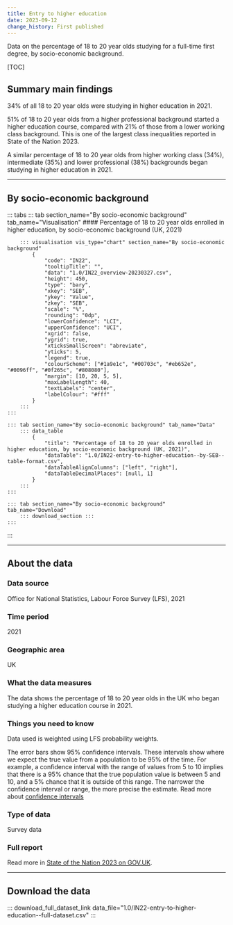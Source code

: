 ```yaml
---
title: Entry to higher education
date: 2023-09-12
change_history: First published
---
```


Data on the percentage of 18 to 20 year olds studying for a full-time first degree, by socio-economic background.

[TOC]

## Summary main findings

34% of all 18 to 20 year olds were studying in higher education in 2021.

51% of 18 to 20 year olds from a higher professional background started a higher education course, compared with 21%
of those from a lower working class background. This is one of the largest class inequalities reported in State of the Nation 2023.

A similar percentage of 18 to 20 year olds from higher working class (34%), intermediate (35%) and
lower professional (38%) backgrounds began studying in higher education in 2021.

---

## By socio-economic background

::: tabs
    ::: tab section_name="By socio-economic background" tab_name="Visualisation"
        #### Percentage of 18 to 20 year olds enrolled in higher education, by socio-economic background (UK, 2021)

        ::: visualisation vis_type="chart" section_name="By socio-economic background"
            {
                "code": "IN22",
                "tooltipTitle": "",
                "data": "1.0/IN22_overview-20230327.csv",
                "height": 450,
                "type": "bary",
                "xkey": "SEB",
                "ykey": "Value",
                "zkey": "SEB",
                "scale": "%",
                "rounding": "0dp",
                "lowerConfidence": "LCI",
                "upperConfidence": "UCI",
                "xgrid": false,
                "ygrid": true,
                "xticksSmallScreen": "abreviate",
                "yticks": 5,
                "legend": true,
                "colourScheme": ["#1a9e1c", "#00703c", "#eb652e", "#0096ff", "#0f265c", "#808080"],
                "margin": [10, 20, 5, 5],
                "maxLabelLength": 40,
                "textLabels": "center",
                "labelColour": "#fff"
            }
        :::
    :::

    ::: tab section_name="By socio-economic background" tab_name="Data"
        ::: data_table
            {
                "title": "Percentage of 18 to 20 year olds enrolled in higher education, by socio-economic background (UK, 2021)",
                "dataTable": "1.0/IN22-entry-to-higher-education--by-SEB--table-format.csv",
                "dataTableAlignColumns": ["left", "right"],
                "dataTableDecimalPlaces": [null, 1]
            }
        :::
    :::

    ::: tab section_name="By socio-economic background" tab_name="Download"
        ::: download_section :::
    :::
:::

---

## About the data

### Data source
Office for National Statistics, Labour Force Survey (LFS), 2021

### Time period
2021

### Geographic area
UK

### What the data measures
The data shows the percentage of 18 to 20 year olds in the UK who began studying a higher education course in 2021.

### Things you need to know
Data used is weighted using LFS probability weights.

The error bars show 95% confidence intervals. These intervals show where we expect the true value from a population to
be 95% of the time. For example, a confidence interval with the range of values from 5 to 10 implies that there is a
95% chance that the true population value is between 5 and 10, and a 5% chance that it is outside of this range.
The narrower the confidence interval or range, the more precise the estimate. Read more about
[confidence intervals](/about-our-analysis#confidence-intervals)

### Type of data
Survey data

### Full report
Read more in [State of the Nation 2023 on GOV.UK](https://www.gov.uk/government/publications/state-of-the-nation-2023-people-and-places).

---

## Download the data

::: download_full_dataset_link data_file="1.0/IN22-entry-to-higher-education--full-dataset.csv" :::
